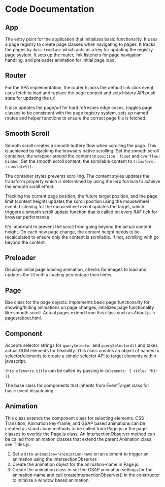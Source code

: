 # Code Documentation


## App

The entry point for the application that initializes basic functionality.
It uses a page registry to create page classes when navigating to pages.
It tracks the pages by `data-template` which acts as a key for updating the registry page system.
It sets up the router, link listeners for page navigation handling, and preloader animation for initial page load. 


## Router

For the SPA implementation, the router hijacks the default link click event, uses fetch to load and replace the page content and sets history API push state for updating the url.

It also updates the page/url for hard refreshes edge cases, toggles page classes to be consistent with the page registry system, sets up named routes and helper functions to ensure the correct page file is fetched.

## Smooth Scroll

Smooth scroll creates a smooth buttery flow when scrolling the page.
This is achieved by hijacking the browsers native scrolling.
Set the smooth scroll container, the wrapper around the content to `position: fixed` and `overflow: hidden`.
Set the smooth scroll content, the scrollable content to `transform: translateY()`.

The container styles prevents scrolling. The content styles updates the transform property which is determined by using the lerp formula to achieve the smooth scroll effect.

Tracking the current page position, the future target position, and the page limit (content height) updates the scroll position using the mousewheel event. Listening for the mousewheel event updates the target, which triggers a smooth scroll update function that is called on every RAF tick for browser performance.

It's important to prevent the scroll from going beyond the actual content height.
On each new page change, the content height needs to be recalculated to ensure only the content is scrollable.
If not, scrolling with go beyond the content.



## Preloader

Displays initial page loading animation, checks for images to load and updates the UI with a loading percentage then hides.


## Page

Bae class for the page objects. Implements basic page functionality for showing/hiding animations on page changes, intializes page functionality like smooth scroll. Actual pages extend from this class such as About.js -> pages/about.html.

## Component

Accepts selector strings for `querySelector` and `querySelectorAll` and takes actual DOM elements for flexibility.
This class creates an object of names to selector/elements to create a simple selector API to target elements within javascript.

`this.elements.title` can be called by passing in `{elements: { title: "h1" }}`.

The base class for components that inherits from EventTarget class for basic event dispatching.


## Animation

This class extends the component class for selecting elements. CSS Transition, Animation key-frame, and GSAP based animations can be created as stand alone methods to be called from Page.js or the page classes to overide the Page.js class. An IntersectionObserver method can be called from animation classes that extend the parent Animation class, see Titles.js. 


1. Set a `data-animation="animiation-name` on an element to trigger an animation using the IntersectionObserver.
2. Create the animation object for the animation-name in Page.js.
3. Create the animation class to set the GSAP animation settings for the animation-name and call createIntersectionObserver() in the constructor to initalize a window based animation.
